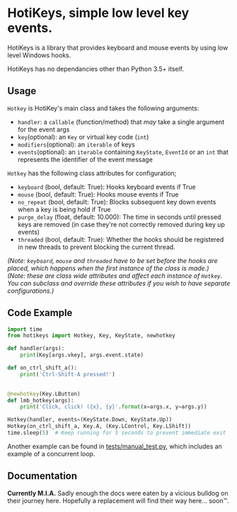 # HotiKeys, simple low level key events.

HotiKeys is a library that provides keyboard and mouse events by using low level Windows hooks.

HotiKeys has no dependancies other than Python 3.5+ itself.

## Usage

`Hotkey` is HotiKey's main class and takes the following arguments:
- `handler`: a `callable` (function/method) that _may_ take a single argument for the event args
- `key`(optional): an `Key` or virtual key code (`int`)
- `modifiers`(optional): an `iterable` of keys
- `events`(optional): an `iterable` containing `KeyState`, `EventId` or an `int` that represents the identifier of the event message

`Hotkey` has the following class attributes for configuration;
- `keyboard` (bool, default: True): Hooks keyboard events if True
- `mouse` (bool, default: True): Hooks mouse events if True
- `no_repeat` (bool, default: True): Blocks subsequent key down events when a key is being hold if True
- `purge_delay` (float, default: 10.000): The time in seconds until pressed keys are removed (in case they're not correctly removed during key up events)
- `threaded` (bool, default: True): Whether the hooks should be registered in new threads to prevent blocking the current thread.

_(Note: `keyboard`, `mouse` and `threaded` have to be set before the hooks are placed, which happens when the first instance of the class is made.)_  
_(Note: these are class wide attributes and affect each instance of `Hotkey`. You can subclass and override these attributes if you wish to have separate configurations.)_


## Code Example
```python
import time
from hotikeys import Hotkey, Key, KeyState, newhotkey

def handler(args):
    print(Key[args.vkey], args.event.state)

def on_ctrl_shift_a():
    print('Ctrl-Shift-A pressed!')
    

@newhotkey(Key.LButton)
def lmb_hotkey(args):
    print('Click, click! ({x}, {y}'.format(x=args.x, y=args.y))

Hotkey(handler, events=(KeyState.Down, KeyState.Up))
Hotkey(on_ctrl_shift_a, Key.A, (Key.LControl, Key.LShift))
time.sleep(5)  # Keep running for 5 seconds to prevent immediate exit
```

Another example can be found in [tests/manual_test.py](tests/manual_test.py), which includes an example of a concurrent loop.

## Documentation
**Currently M.I.A.**
Sadly enough the docs were eaten by a vicious bulldog on their journey here. Hopefully a replacement will find their way here... soon™.
